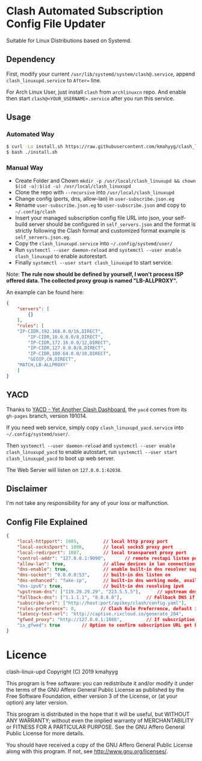 # Clash Automated Subscription Config File Updater

Suitable for Linux Distributions based on Systemd.

## Dependency

First, modify your current `/usr/lib/systemd/system/clash@.service`, append ` clash_linuxupd.service` to `After=` line.

For Arch Linux User, just install `clash` from `archlinuxcn` repo. And enable then start `clash@<YOUR_USERNAME>.service` after you run this service.

## Usage

### Automated Way

```sh
$ curl -Lo install.sh https://raw.githubusercontent.com/kmahyyg/clash_linuxupd/master/install.sh
$ bash ./install.sh
```

### Manual Way

- Create Folder and Chown `mkdir -p /usr/local/clash_linuxupd && chown $(id -u):$(id -u) /usr/local/clash_linuxupd`
- Clone the repo with `--recursive` into `/usr/local/clash_linuxupd`
- Change config (ports, dns, allow-lan) in `user-subscribe.json.eg`
- Rename `user-subscribe.json.eg` to `user-subscribe.json` and copy to `~/.config/clash`
- Insert your managed subscription config file URL into json, your self-build server should be configured in `self_servers.json` and the format is strictly following the Clash format and customized format example is `self_servers.json.eg`.
- Copy the `clash_linuxupd.service` into `~/.config/systemd/user/`
- Run `systemctl --user daemon-reload` and `systemctl --user enable clash_linuxupd` to enable autorestart.
- Finally `systemctl --user start clash_linuxupd` to start service.

Note: **The rule now should be defined by yourself, I won't process ISP offered data. The collected proxy group is named "LB-ALLPROXY".**

An example can be found here:

```json
{
    "servers": [
        {}
    ],
    "rules": [
	"IP-CIDR,192.168.0.0/16,DIRECT",
        "IP-CIDR,10.0.0.0/8,DIRECT",
        "IP-CIDR,172.16.0.0/12,DIRECT",
        "IP-CIDR,127.0.0.0/8,DIRECT",
        "IP-CIDR,100.64.0.0/10,DIRECT",
    	"GEOIP,CN,DIRECT",
	"MATCH,LB-ALLPROXY"
    ]
}
```

## YACD

Thanks to [YACD - Yet Another Clash Dashboard](https://github.com/haishanh/yacd), the `yacd` comes from its `gh-pages` branch, version 191014.

If you need web service, simply copy `clash_linuxupd_yacd.service` into `~/.config/systemd/user/`.

Then `systemctl --user daemon-reload` and `systemctl --user enable clash_linuxupd_yacd` to enable autostart, run `systemctl --user start clash_linuxupd_yacd` to boot up web server.

The Web Server will listen on `127.0.0.1:62038`.

## Disclaimer

I'm not take any responsibility for any of your loss or malfunction.

## Config File Explained

```json
{
    "local-httpport": 1085,         // local http proxy port
    "local-socks5port": 1086,       // local socks5 proxy port
    "local-redirport": 1087,        // local transparent proxy port
    "control-addr": "127.0.0.1:9090",       // remote restapi listen port
    "allow-lan": true,              // allow devices in lan connection
    "dns-enable": true,             // enable built-in dns resolver support
    "dns-socket": "0.0.0.0:53",     // built-in dns listen on
    "dns-enhanced": "fake-ip",      // built-in dns working mode, available: fake-ip / redir-host
    "dns-ipv6": true,               // built-in dns resolving ipv6
    "upstream-dns": ["119.29.29.29", "223.5.5.5"],      // upstream dns address, support protocol: pure ip (Traditional UDP) , tls:// (DoT), https:// (DoH EndPoint),  tcp:// (Fallback DNS, concurrent processing),
    "fallback-dns": ["1.1.1.1", "8.8.8.8"],         // Fallback DNS if GEOIP is not CN
    "subscribe-url": ["http://host:port/apikey/clash/config.yaml"],      // Your Subscription URL
    "rules-preference": 0,         // Clash Rule Preferrence, default is the rules comes with your first subscription URL, start from 0
    "latency-test-url": "http://captive.rixcloud.io/generate_204",     // Clash for Windows Specific Latency Test URL
    "gfwed_proxy": "http://127.0.0.1:1086",         // If subscription URL get banned, use this proxy first, support: (http/socks5)://user:pass@host:port
    "is_gfwed": true        // Option to confirm subscription URL get banned, manually set
}
```

# Licence

 clash-linux-upd
 Copyright (C) 2019  kmahyyg
 
 This program is free software: you can redistribute it and/or modify
 it under the terms of the GNU Affero General Public License as published by
 the Free Software Foundation, either version 3 of the License, or
 (at your option) any later version.
 
 This program is distributed in the hope that it will be useful,
 but WITHOUT ANY WARRANTY; without even the implied warranty of
 MERCHANTABILITY or FITNESS FOR A PARTICULAR PURPOSE.  See the
 GNU Affero General Public License for more details.
 
 You should have received a copy of the GNU Affero General Public License
 along with this program.  If not, see <http://www.gnu.org/licenses/>.

